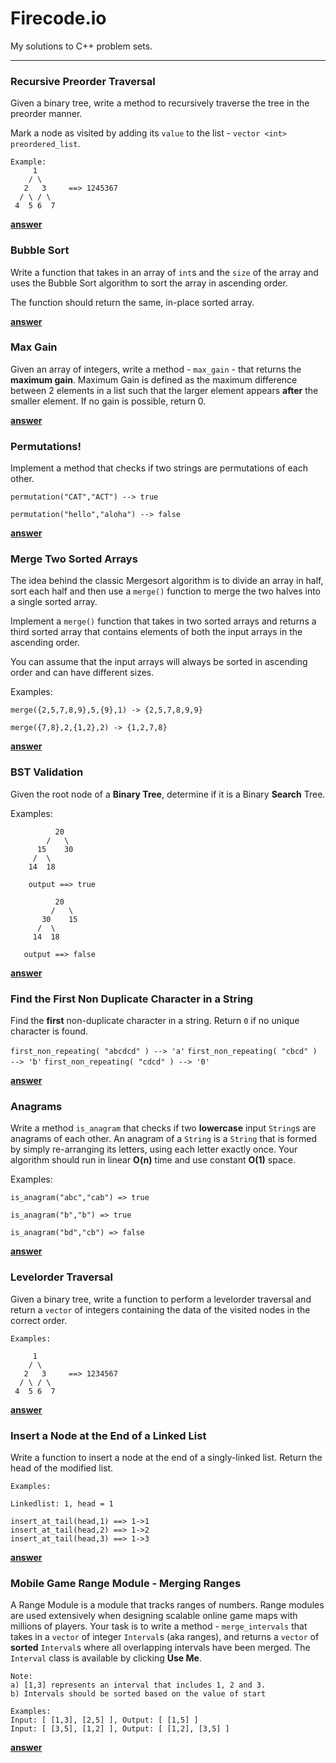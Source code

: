 # Firecode.io

My solutions to C++ problem sets.

---

### Recursive Preorder Traversal

Given a binary tree, write a method to recursively traverse the tree in the preorder manner. 

Mark a node as visited by adding its `value` to the list - `vector <int> preordered_list`.

```
Example: 
     1
    / \
   2   3     ==> 1245367
  / \ / \
 4  5 6  7 
```

**[answer](https://github.com/feklistoff/firecodeio-psets/blob/master/recursive_preorder_traversal.cpp)**

### Bubble Sort

Write a function that takes in an array of `int`s and the `size` of the array and uses the
Bubble Sort algorithm to sort the array in ascending order.

The function should return the same, in-place sorted array.

**[answer](https://github.com/feklistoff/firecodeio-psets/blob/master/bubble_sort.cpp)**

### Max Gain

Given an array of integers, write a method - `max_gain` - that returns the **maximum gain**. Maximum Gain is defined as the maximum difference between 2 elements in a list such that the larger element appears **after** the smaller element. If no gain is possible, return 0.

**[answer](https://github.com/feklistoff/firecodeio-psets/blob/master/max_gain.cpp)**

### Permutations!

Implement a method that checks if two strings are permutations of each other. 

`permutation("CAT","ACT") --> true`

`permutation("hello","aloha") --> false`

**[answer](https://github.com/feklistoff/firecodeio-psets/blob/master/permutations.cpp)**

### Merge Two Sorted Arrays

The idea behind the classic Mergesort algorithm is to divide an array in half, sort each half and then use a `merge()` function to merge the two halves into a single sorted array.

Implement a `merge()` function that takes in two sorted arrays and returns a third sorted array that contains elements of both the input arrays in the ascending order.

You can assume that the input arrays will always be sorted in ascending order and can have different sizes.

Examples:

`merge({2,5,7,8,9},5,{9},1) -> {2,5,7,8,9,9}`

`merge({7,8},2,{1,2},2) -> {1,2,7,8}`

**[answer](https://github.com/feklistoff/firecodeio-psets/blob/master/merge.cpp)**

### BST Validation

Given the root node of a **Binary Tree**, determine if it is a Binary **Search** Tree.

Examples:
``` 
          20
        /   \
      15    30
     /  \
    14  18     

    output ==> true

          20
         /   \
       30    15 
      /  \                           
     14  18     

   output ==> false
```

**[answer](https://github.com/feklistoff/firecodeio-psets/blob/master/bst_validation.cpp)**

### Find the First Non Duplicate Character in a String

Find the **first** non-duplicate character in a string. Return `0` if no unique character is found. 

`first_non_repeating( "abcdcd" ) --> 'a'`
`first_non_repeating( "cbcd" ) --> 'b'`
`first_non_repeating( "cdcd" ) --> '0'`

**[answer](https://github.com/feklistoff/firecodeio-psets/blob/master/first_non_duplicate.cpp)**

### Anagrams

Write a method `is_anagram` that checks if two **lowercase** input `String`s are anagrams of each other. An anagram of a `String` is a `String` that is formed by simply re-arranging its letters, using each letter exactly once. Your algorithm should run in linear **O(n)** time and use constant **O(1)** space. 

Examples:

`is_anagram("abc","cab") => true`

`is_anagram("b","b") => true`

`is_anagram("bd","cb") => false`

**[answer](https://github.com/feklistoff/firecodeio-psets/blob/master/anagrams.cpp)**

### Levelorder Traversal

Given a binary tree, write a function to perform a levelorder traversal and return a `vector` of integers containing the data of the visited nodes in the correct order.

```
Examples:

     1
    / \
   2   3     ==> 1234567
  / \ / \
 4  5 6  7 
```

**[answer](https://github.com/feklistoff/firecodeio-psets/blob/master/levelorder_traversal.cpp)**

### Insert a Node at the End of a Linked List

Write a function to insert a node at the end of a singly-linked list. Return the head of the modified list. 

```
Examples:

Linkedlist: 1, head = 1

insert_at_tail(head,1) ==> 1->1
insert_at_tail(head,2) ==> 1->2
insert_at_tail(head,3) ==> 1->3
```

**[answer](https://github.com/feklistoff/firecodeio-psets/blob/master/insert_node_end_linked_list.cpp)**

### Mobile Game Range Module - Merging Ranges

A Range Module is a module that tracks ranges of numbers. Range modules are used extensively when designing scalable online game maps with millions of players. Your task is to write a method - `merge_intervals` that takes in a `vector` of integer `Interval`s (aka ranges), and returns a `vector` of **sorted** `Interval`s where all overlapping intervals have been merged. The `Interval` class is available by clicking **Use Me**.
```
Note: 
a) [1,3] represents an interval that includes 1, 2 and 3.
b) Intervals should be sorted based on the value of start 
```

```
Examples: 
Input: [ [1,3], [2,5] ], Output: [ [1,5] ]
Input: [ [3,5], [1,2] ], Output: [ [1,2], [3,5] ]
```

**[answer](https://github.com/feklistoff/firecodeio-psets/blob/master/merging_ranges.cpp)**


